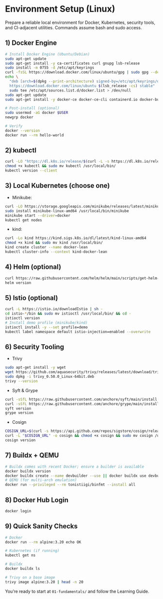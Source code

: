 # Environment Setup (Linux)

Prepare a reliable local environment for Docker, Kubernetes, security tools, and CI-adjacent utilities. Commands assume bash and sudo access.

## 1) Docker Engine
```bash
# Install Docker Engine (Ubuntu/Debian)
sudo apt-get update
sudo apt-get install -y ca-certificates curl gnupg lsb-release
sudo install -m 0755 -d /etc/apt/keyrings
curl -fsSL https://download.docker.com/linux/ubuntu/gpg | sudo gpg --dearmor -o /etc/apt/keyrings/docker.gpg
echo \
  "deb [arch=$(dpkg --print-architecture) signed-by=/etc/apt/keyrings/docker.gpg] \
  https://download.docker.com/linux/ubuntu $(lsb_release -cs) stable" | \
  sudo tee /etc/apt/sources.list.d/docker.list > /dev/null
sudo apt-get update
sudo apt-get install -y docker-ce docker-ce-cli containerd.io docker-buildx-plugin docker-compose-plugin

# Post-install (optional)
sudo usermod -aG docker $USER
newgrp docker

# Verify
docker --version
docker run --rm hello-world
```

## 2) kubectl
```bash
curl -LO "https://dl.k8s.io/release/$(curl -L -s https://dl.k8s.io/release/stable.txt)/bin/linux/amd64/kubectl"
chmod +x kubectl && sudo mv kubectl /usr/local/bin/
kubectl version --client
```

## 3) Local Kubernetes (choose one)
- Minikube:
```bash
curl -LO https://storage.googleapis.com/minikube/releases/latest/minikube-linux-amd64
sudo install minikube-linux-amd64 /usr/local/bin/minikube
minikube start --driver=docker
kubectl get nodes
```
- kind:
```bash
curl -Lo kind https://kind.sigs.k8s.io/dl/latest/kind-linux-amd64
chmod +x kind && sudo mv kind /usr/local/bin/
kind create cluster --name docker-lean
kubectl cluster-info --context kind-docker-lean
```

## 4) Helm (optional)
```bash
curl https://raw.githubusercontent.com/helm/helm/main/scripts/get-helm-3 | bash
helm version
```

## 5) Istio (optional)
```bash
curl -L https://istio.io/downloadIstio | sh -
cd istio-*/bin && sudo mv istioctl /usr/local/bin/ && cd -
istioctl version
# Install demo profile (minikube/kind)
istioctl install -y --set profile=demo
kubectl label namespace default istio-injection=enabled --overwrite
```

## 6) Security Tooling
- Trivy
```bash
sudo apt-get install -y wget
wget https://github.com/aquasecurity/trivy/releases/latest/download/trivy_0.50.0_Linux-64bit.deb
sudo dpkg -i trivy_0.50.0_Linux-64bit.deb
trivy --version
```
- Syft & Grype
```bash
curl -sSfL https://raw.githubusercontent.com/anchore/syft/main/install.sh | sudo sh -s -- -b /usr/local/bin
curl -sSfL https://raw.githubusercontent.com/anchore/grype/main/install.sh | sudo sh -s -- -b /usr/local/bin
syft version
grype version
```
- Cosign
```bash
COSIGN_URL=$(curl -s https://api.github.com/repos/sigstore/cosign/releases/latest | grep browser_download_url | grep linux-amd64 | cut -d '"' -f 4)
curl -L "$COSIGN_URL" -o cosign && chmod +x cosign && sudo mv cosign /usr/local/bin/
cosign version
```

## 7) Buildx + QEMU
```bash
# Buildx comes with recent Docker; ensure a builder is available
docker buildx version
docker buildx create --name devbuilder --use || docker buildx use devbuilder
# QEMU (for multi-arch emulation)
docker run --privileged --rm tonistiigi/binfmt --install all
```

## 8) Docker Hub Login
```bash
docker login
```

## 9) Quick Sanity Checks
```bash
# Docker
docker run --rm alpine:3.20 echo OK

# Kubernetes (if running)
kubectl get ns

# Buildx
docker buildx ls

# Trivy on a base image
trivy image alpine:3.20 | head -n 20
```

You’re ready to start at `01-fundamentals/` and follow the Learning Guide.
